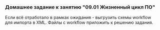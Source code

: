 ### Домашнее задание к занятию "09.01 Жизненный цикл ПО"

Если всё отработало в рамках ожидания - выгрузить схемы workflow для импорта в XML. Файлы с workflow приложить к решению задания.
